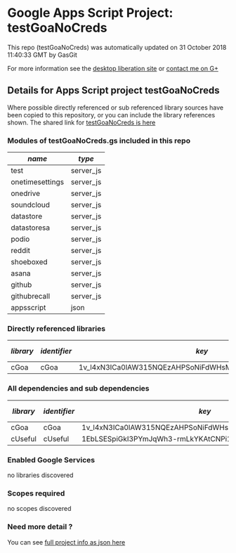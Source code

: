 # Google Apps Script Project: testGoaNoCreds
This repo (testGoaNoCreds) was automatically updated on 31 October 2018 11:40:33 GMT by GasGit

For more information see the [desktop liberation site](http://ramblings.mcpher.com/Home/excelquirks/drivesdk/gettinggithubready "desktop liberation") or [contact me on G+](https://plus.google.com/+BruceMcpherson "Bruce McPherson - GDE")
## Details for Apps Script project testGoaNoCreds
Where possible directly referenced or sub referenced library sources have been copied to this repository, or you can include the library references shown. 
The shared link for [testGoaNoCreds is here](https://script.google.com/d/1VQG0INqAttx3qnujexyxcrOs2bB_67Wz62VI1zGLsQWMZj-c0odVB_n8/edit?usp=sharing "open in the GAS IDE")

### Modules of testGoaNoCreds.gs included in this repo
*name*|*type*
--- | --- 
test| server_js
onetimesettings| server_js
onedrive| server_js
soundcloud| server_js
datastore| server_js
datastoresa| server_js
podio| server_js
reddit| server_js
shoeboxed| server_js
asana| server_js
github| server_js
githubrecall| server_js
appsscript| json
### Directly referenced libraries
*library*|*identifier*|*key*|*version*|*dev mode*|*source*|
--- | --- | --- | --- | --- | --- 
cGoa| cGoa|1v_l4xN3ICa0lAW315NQEzAHPSoNiFdWHsMEwj2qA5t9cgZ5VWci2Qxv2|3|no|[here](libraries/cGoa "library source")
### All dependencies and sub dependencies
*library*|*identifier*|*key*|*version*|*dev mode*|*source*|
--- | --- | --- | --- | --- | --- 
cGoa| cGoa|1v_l4xN3ICa0lAW315NQEzAHPSoNiFdWHsMEwj2qA5t9cgZ5VWci2Qxv2|3|no|[here](libraries/cGoa "library source")
cUseful| cUseful|1EbLSESpiGkI3PYmJqWh3-rmLkYKAtCNPi1L2YCtMgo2Ut8xMThfJ41Ex|94|no|[here](libraries/cUseful "library source")
### Enabled Google Services
no libraries discovered
### Scopes required
no scopes discovered
### Need more detail ?
You can see [full project info as json here](info.json)
